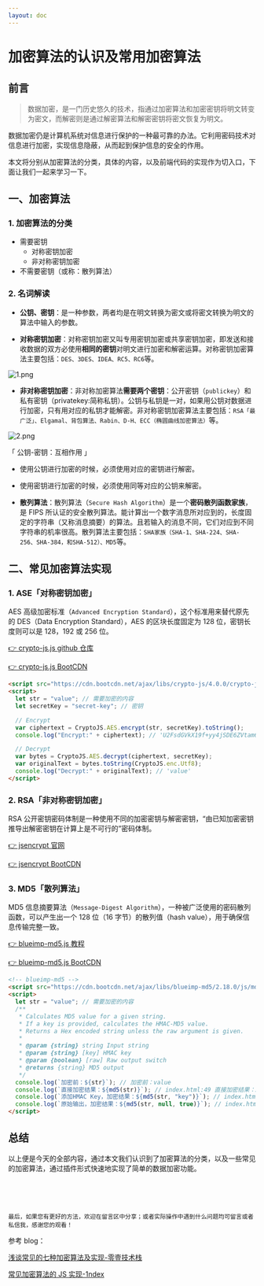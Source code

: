 ```yaml
---
layout: doc
---
```


# 加密算法的认识及常用加密算法

## 前言

> 数据加密，是一门历史悠久的技术，指通过加密算法和加密密钥将明文转变为密文，而解密则是通过解密算法和解密密钥将密文恢复为明文。

数据加密仍是计算机系统对信息进行保护的一种最可靠的办法。它利用密码技术对信息进行加密，实现信息隐蔽，从而起到保护信息的安全的作用。

本文将分别从加密算法的分类，具体的内容，以及前端代码的实现作为切入口，下面让我们一起来学习一下。

## 一、加密算法

### 1. 加密算法的分类

- 需要密钥
  - 对称密钥加密
  - 非对称密钥加密
- 不需要密钥（或称：散列算法）

### 2. 名词解读

- **公钥、密钥**：是一种参数，两者均是在明文转换为密文或将密文转换为明文的算法中输入的参数。

- **对称密钥加密**：对称密钥加密又叫专用密钥加密或共享密钥加密，即发送和接收数据的双方必使用**相同的密钥**对明文进行加密和解密运算。对称密钥加密算法主要包括：`DES、3DES、IDEA、RC5、RC6`等。

![1.png](../../public/images-blog/algorithm/22a2823a9cf4f328329727ee32b3ce2b.png)

- **非对称密钥加密**：非对称加密算法**需要两个密钥**：公开密钥（`publickey`）和私有密钥（privatekey:简称私钥）。公钥与私钥是一对，如果用公钥对数据进行加密，只有用对应的私钥才能解密。非对称密钥加密算法主要包括：`RSA「最广泛」、Elgamal、背包算法、Rabin、D-H、ECC（椭圆曲线加密算法）`等。

![2.png](../../public/images-blog/algorithm/bdb826c4d70ab6e0d9fa5a44fa449417.png)

「 公钥-密钥：互相作用 」

- 使用公钥进行加密的时候，必须使用对应的密钥进行解密。
- 使用密钥进行加密的时候，必须使用同等对应的公钥来解密。

- **散列算法**：散列算法（`Secure Hash Algorithm`）是一个**密码散列函数家族**，是 FIPS 所认证的安全散列算法。能计算出一个数字消息所对应到的，长度固定的字符串（又称消息摘要）的算法。且若输入的消息不同，它们对应到不同字符串的机率很高。散列算法主要包括：`SHA家族（SHA-1、SHA-224、SHA-256、SHA-384，和SHA-512）、MD5`等。

## 二、常见加密算法实现

### 1. ASE「对称密钥加密」

AES 高级加密标准（`Advanced Encryption Standard`），这个标准用来替代原先的 DES（Data Encryption Standard），AES 的区块长度固定为 128 位，密钥长度则可以是 128，192 或 256 位。

[👉 crypto-js.js github 仓库](https://github.com/brix/crypto-js)

[👉 crypto-js.js BootCDN](https://www.bootcdn.cn/crypto-js/)

```html
<script src="https://cdn.bootcdn.net/ajax/libs/crypto-js/4.0.0/crypto-js.min.js"></script>
<script>
  let str = "value"; // 需要加密的内容
  let secretKey = "secret-key"; // 密钥

  // Encrypt
  var ciphertext = CryptoJS.AES.encrypt(str, secretKey).toString();
  console.log("Encrypt:" + ciphertext); // 'U2FsdGVkX19f+yy4jSDE6ZVtam6BWzx+MiKzHKx7bsI='

  // Decrypt
  var bytes = CryptoJS.AES.decrypt(ciphertext, secretKey);
  var originalText = bytes.toString(CryptoJS.enc.Utf8);
  console.log("Decrypt:" + originalText); // 'value'
</script>
```

### 2. RSA「非对称密钥加密」

RSA 公开密钥密码体制是一种使用不同的加密密钥与解密密钥，“由已知加密密钥推导出解密密钥在计算上是不可行的”密码体制。

[👉 jsencrypt 官网](http://travistidwell.com/jsencrypt/)

[👉 jsencrypt BootCDN](https://www.bootcdn.cn/jsencrypt/)

### 3. MD5「散列算法」

MD5 信息摘要算法（`Message-Digest Algorithm`），一种被广泛使用的密码散列函数，可以产生出一个 128 位（16 字节）的散列值（hash value），用于确保信息传输完整一致。

[👉 blueimp-md5.js 教程](https://www.javascriptcn.com/post/34190)

[👉 blueimp-md5.js BootCDN](https://www.bootcdn.cn/blueimp-md5/)

```html
<!-- blueimp-md5 -->
<script src="https://cdn.bootcdn.net/ajax/libs/blueimp-md5/2.18.0/js/md5.js"></script>
<script>
  let str = "value"; // 需要加密的内容
  /**
   * Calculates MD5 value for a given string.
   * If a key is provided, calculates the HMAC-MD5 value.
   * Returns a Hex encoded string unless the raw argument is given.
   *
   * @param {string} string Input string
   * @param {string} [key] HMAC key
   * @param {boolean} [raw] Raw output switch
   * @returns {string} MD5 output
   */
  console.log(`加密前：${str}`); // 加密前：value
  console.log(`直接加密结果：${md5(str)}`); // index.html:49 直接加密结果：2063c1608d6e0baf80249c42e2be5804
  console.log(`添加HMAC Key，加密结果：${md5(str, "key")}`); // index.html:50 添加HMAC Key，加密结果：01433efd5f16327ea4b31144572c67f6
  console.log(`原始输出，加密结果：${md5(str, null, true)}`); // index.html:51 原始输出，加密结果： cÁ`n¯$Bâ¾X
</script>
```

## 总结

以上便是今天的全部内容，通过本文我们认识到了加密算法的分类，以及一些常见的加密算法，通过插件形式快速地实现了简单的数据加密功能。

<br />
<br />
<br />

`最后，如果您有更好的方法，欢迎在留言区中分享；或者实际操作中遇到什么问题均可留言或者私信我，感谢您的观看！`

参考 blog：

[浅谈常见的七种加密算法及实现-零壹技术栈](https://blog.csdn.net/baidu_22254181/article/details/82594072)

[常见加密算法的 JS 实现-1ndex](https://www.cnblogs.com/wjrblogs/p/13730128.html)
